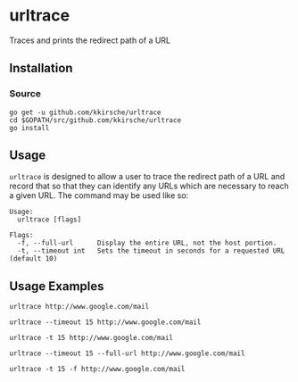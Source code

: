 # urltrace
Traces and prints the redirect path of a URL

## Installation


### Source
```
go get -u github.com/kkirsche/urltrace
cd $GOPATH/src/github.com/kkirsche/urltrace
go install
```

## Usage
`urltrace` is designed to allow a user to trace the redirect path of a URL and record that so that they can identify any URLs which are necessary to reach a given URL. The command may be used like so:

```
Usage:
  urltrace [flags]

Flags:
  -f, --full-url      Display the entire URL, not the host portion.
  -t, --timeout int   Sets the timeout in seconds for a requested URL (default 10)
```

## Usage Examples
```
urltrace http://www.google.com/mail

urltrace --timeout 15 http://www.google.com/mail

urltrace -t 15 http://www.google.com/mail

urltrace --timeout 15 --full-url http://www.google.com/mail

urltrace -t 15 -f http://www.google.com/mail
```
